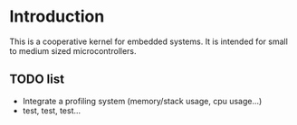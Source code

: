 
# Introduction 

This is a cooperative kernel for embedded systems. It is intended for small to
medium sized microcontrollers.

## TODO list

- Integrate a profiling system (memory/stack usage, cpu usage...)
- test, test, test...


